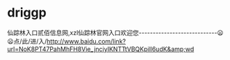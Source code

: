 # driggp
仙踪林入口贰佰信息网,xzl仙踪林官网入口欢迎您----------------------------😦😦点/此/进/入/http://www.baidu.com/link?url=NoK8PT47PahMhFH8Vie_jnciyIKNTTtVBQKpill6udK&amp;wd
